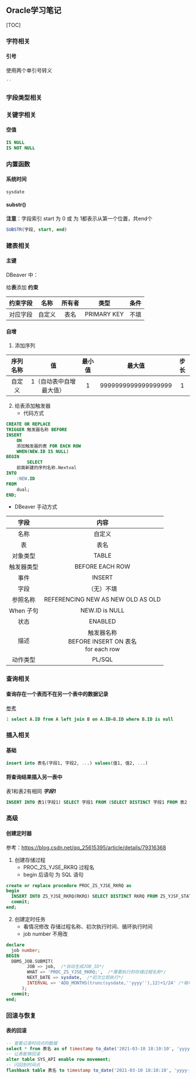 ## Oracle学习笔记

[TOC]

### 字符相关

#### 引号

使用两个单引号转义

```sql
''
```

### 字段类型相关

### 关键字相关

#### 空值

```sql
IS NULL
IS NOT NULL
```

### 内置函数

#### 系统时间

`sysdate`

#### substr()

**注意**：字段索引 start 为 0 或 为 1都表示从第一个位置，共end个

```sql
SUBSTR(字段, start, end)
```

### 建表相关

#### 主键

DBeaver 中：

给**表**添加 **约束**

| 约束字段 |  名称  | 所有者 |    类型     | 条件 |
| :------: | :----: | :----: | :---------: | :--: |
| 对应字段 | 自定义 |  表名  | PRIMARY KEY | 不填 |

#### 自增

1. 添加序列

| 序列名称 |           值            | 最小值 |       最大值        | 步长 |
| :------: | :---------------------: | :----: | :-----------------: | :--: |
|  自定义  | 1（自动表中自增最大值） |   1    | 9999999999999999999 |  1   |

2. 给表添加触发器
   - 代码方式

```sql
CREATE OR REPLACE
TRIGGER 触发器名称 BEFORE
INSERT
	ON
	添加触发器的表 FOR EACH ROW
	WHEN(NEW.ID IS NULL)
BEGIN
		SELECT
	前面新建的序列名称.Nextval
INTO
	:NEW.ID
FROM
	dual;
END;
```

- DBeaver 手动方式

|    字段    |                             内容                             |
| :--------: | :----------------------------------------------------------: |
|    名称    |                            自定义                            |
|     表     |                             表名                             |
|  对象类型  |                            TABLE                             |
| 触发器类型 |                       BEFORE EACH ROW                        |
|    事件    |                            INSERT                            |
|    字段    |                          （无）不填                          |
|  参照名称  |              REFERENCING NEW AS NEW OLD AS OLD               |
| When 子句  |                        NEW.ID is NULL                        |
|    状态    |                           ENABLED                            |
|    描述    | 触发器名称   <br/>BEFORE INSERT ON 表名    <br/>	for each row |
|  动作类型  |                            PL/SQL                            |

### 查询相关

#### 查询存在一个表而不在另一个表中的数据记录

[参考](https://blog.csdn.net/weixin_42342702/article/details/92842741)

```sql
1 select A.ID from A left join B on A.ID=B.ID where B.ID is null
```



### 插入相关

#### 基础

```sql
insert into 表名(字段1, 字段2, ...) values(值1, 值2, ...)
```

#### 将查询结果插入另一表中

表1和表2有相同 ***字段1***

```sql
INSERT INTO 表1(字段1) SELECT 字段1 FROM (SELECT DISTINCT 字段1 FROM 表2 ORDER BY 字段1 DESC);
```

### 高级

#### 创建定时器

参考：<https://blog.csdn.net/qq_25615395/article/details/79316368>

1. 创建存储过程
   - PROC_ZS_YJSE_RKRQ 过程名
   - begin 后语句 为 SQL 语句

```sql
create or replace procedure PROC_ZS_YJSE_RKRQ as
begin
  INSERT INTO ZS_YJSE_RKRQ(RKRQ) SELECT DISTINCT RKRQ FROM ZS_YJSF_STATISTICS1 s WHERE s.RKRQ NOT IN (SELECT RKRQ FROM ZS_YJSE_RKRQ) ORDER BY RKRQ DESC;
  commit;
end;
```

2. 创建定时任务
   - 看情况修改 存储过程名称、初次执行时间、循环执行时间
   - job number 不用改

```sql
declare
  job number;
BEGIN
  DBMS_JOB.SUBMIT(  
        JOB => job,  /*自动生成JOB_ID*/  
        WHAT => 'PROC_ZS_YJSE_RKRQ;',  /*需要执行的存储过程名称*/  
        NEXT_DATE => sysdate,  /*初次立即执行*/  
        INTERVAL => 'ADD_MONTHS(trunc(sysdate,''yyyy''),12)+1/24' /*每年1月1日凌晨1点执行*/
      );  
  commit;
end;
```

### 回滚与恢复

#### 表的回滚

```sql
-- 查看记录时间点的数据
select * from 表名 as of timestamp to_date('2021-03-10 18:10:10', 'yyyy-mm-dd hh24:mi:ss');
-- 让表能够回滚
alter table SYS_API enable row movement;
-- 闪回到时间点
flashback table 表名 to timestamp to_date('2021-03-10 18:10:10', 'yyyy-mm-dd hh24:mi:ss');
```

